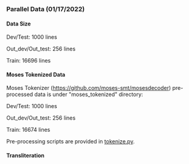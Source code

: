 ### Parallel Data (01/17/2022)

#### Data Size
Dev/Test: 1000 lines

Out_dev/Out_test: 256 lines

Train: 16696 lines

#### Moses Tokenized Data

Moses Tokenizer (https://github.com/moses-smt/mosesdecoder) pre-processed data is under "moses_tokenized" directory:

Dev/Test: 1000 lines

Out_dev/Out_test: 256 lines

Train: 16674 lines

Pre-processing scripts are provided in [tokenize.py](moses_tokenized/tokenize.py).

#### Transliteration



